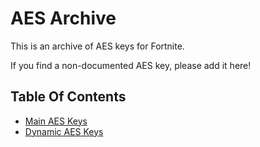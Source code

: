# AES Archive
This is an archive of AES keys for Fortnite.

If you find a non-documented AES key, please add it here!

## Table Of Contents
- [Main AES Keys](https://github.com/NotFakeAdam/FortniteAES/tree/main/AES%20Keys)
- [Dynamic AES Keys](https://github.com/Slushia/AES-Archive/tree/master/archive/dynamic)
